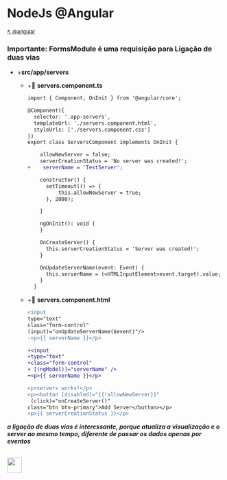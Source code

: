 # NodeJs @Angular

<sub>[:arrow_upper_left: @angular](readme.md) <sub>

### Importante: FormsModule é uma requisição para Ligação de duas vias

- +**src/app/servers**

    - +:page_facing_up: **servers.component.ts**
        ```diff
        import { Component, OnInit } from '@angular/core';

        @Component({
          selector: '.app-servers',
          templateUrl: './servers.component.html',
          styleUrls: ['./servers.component.css']
        })
        export class ServersComponent implements OnInit {

            allowNewServer = false;
            serverCreationStatus = 'No server was created!';
        +    serverName = 'TestServer';    

            constructor() { 
              setTimeout(() => {
                  this.allowNewServer = true;
              }, 2000);

            }

            ngOnInit(): void {
            }

            OnCreateServer() {
              this.serverCreationStatus = 'Server was created!';
            }

            OnUpdateServerName(event: Event) {
              this.serverName = (<HTMLInputElement>event.target).value;
            }
          }

        ```

    - +:page_facing_up: **servers.component.html**
        ```diff
        <input
        type="text"
        class="form-control"
        (input)="onUpdateServerName($event)"/>
        -<p>{{ serverName }}</p>

        +<input
        +type="text"
        +class="form-control"
        + [(ngModel)]="serverName" />
        +<p>{{ serverName }}</p>

        <p>servers works!</p>
        <p><button [disabled]="{{!allowNewServer}}"
         (click)="onCreateServer()"
        class="btn btn-primary">Add Server</button></p>
        <p>{{ serverCreationStatus }}</p>

        ```

***a ligação de duas vias é interessante, porque atualiza a visualização e o server ao mesmo tempo, diferente de passar os dados apenas por eventos***

<sub></sub>
---
<image src="../img/icon.svg" width="34px" height="36px"/>

<br/>&nbsp;&nbsp;&nbsp;&nbsp;&nbsp;&nbsp;&nbsp;&nbsp;&nbsp;&nbsp;&nbsp;